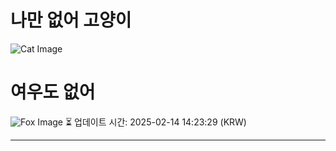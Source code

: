 
# 나만 없어 고양이

![Cat Image](https://cdn2.thecatapi.com/images/d4h.jpg)

# 여우도 없어
![Fox Image](https://randomfox.ca/images/37.jpg)
⏳ 업데이트 시간: 2025-02-14 14:23:29 (KRW)

---

